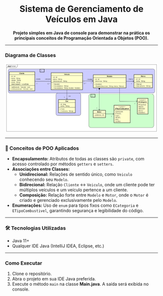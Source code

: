 <div align="center">
  <h1>Sistema de Gerenciamento de Veículos em Java</h1>
  <p>
    <strong>Projeto simples em Java de console para demonstrar na prática os principais conceitos de Programação Orientada a Objetos (POO).</strong>
  </p>
</div>

<hr>

### Diagrama de Classes
<div align="center">
  <img src="Lavacao - Associacao Unidirecional, Bidirecional Composicao, Enum.png" width="800"/>
</div>

<hr>

### 🚀 Conceitos de POO Aplicados

<ul>
  <li>
    <strong>Encapsulamento:</strong> Atributos de todas as classes são <code>private</code>, com acesso controlado por métodos <code>getters</code> e <code>setters</code>.
  </li>
  <li>
    <strong>Associações entre Classes:</strong>
    <ul>
      <li><strong>Unidirecional:</strong> Relações de sentido único, como <code>Veiculo</code> conhecendo seu <code>Modelo</code>.</li>
      <li><strong>Bidirecional:</strong> Relação <code>Cliente</code> ↔ <code>Veiculo</code>, onde um cliente pode ter múltiplos veículos e um veículo pertence a um cliente.</li>
      <li><strong>Composição:</strong> Relação forte entre <code>Modelo</code> e <code>Motor</code>, onde o <code>Motor</code> é criado e gerenciado exclusivamente pelo <code>Modelo</code>.</li>
    </ul>
  </li>
  <li>
    <strong>Enumerações:</strong> Uso de <code>enum</code> para tipos fixos como <code>ECategoria</code> e <code>ETipoCombustivel</code>, garantindo segurança e legibilidade do código.
  </li>
</ul>

<hr>

### 🛠️ Tecnologias Utilizadas
<ul>
  <li>Java 11+</li>
  <li>Qualquer IDE Java (IntelliJ IDEA, Eclipse, etc.)</li>
</ul>

<hr>

### Como Executar
1. Clone o repositório.
2. Abra o projeto em sua IDE Java preferida.
3. Execute o método <code>main</code> na classe <strong>Main.java</strong>. A saída será exibida no console.
